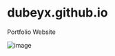 # dubeyx.github.io
Portfolio Website

![image](https://user-images.githubusercontent.com/94775233/211196402-3fd00b78-536a-4d95-b040-030c65d8d3af.png)

